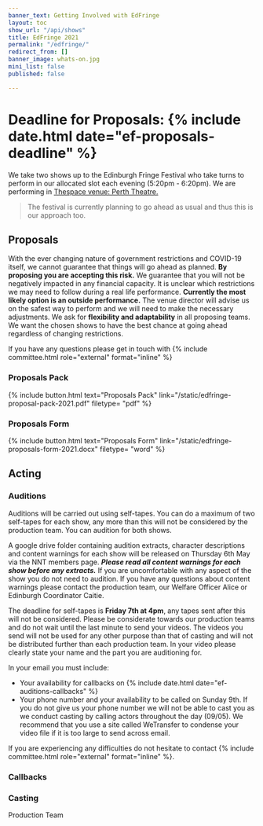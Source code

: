 ```yaml
---
banner_text: Getting Involved with EdFringe
layout: toc
show_url: "/api/shows"
title: EdFringe 2021
permalink: "/edfringe/"
redirect_from: []
banner_image: whats-on.jpg
mini_list: false
published: false

---
```

# Deadline for Proposals: {% include date.html date="ef-proposals-deadline" %}

We take two shows up to the Edinburgh Fringe Festival who take turns to perform in our allocated slot each evening (5:20pm - 6:20pm). We are performing in [Thespace venue: Perth Theatre.](https://www.thespaceuk.com/venue-specifications/thespace-on-north-bridge-perth/ "TheSpace venue: Perth Theatre")

> The festival is currently planning to go ahead as usual and thus this is our approach too.

## Proposals

With the ever changing nature of government restrictions and COVID-19 itself, we cannot guarantee that things will go ahead as planned. **By proposing you are accepting this risk.** We guarantee that you will not be negatively impacted in any financial capacity. It is unclear which restrictions we may need to follow during a real life performance. **Currently the most likely option is an outside performance.** The venue director will advise us on the safest way to perform and we will need to make the necessary adjustments. We ask for **flexibility and adaptability** in all proposing teams. We want the chosen shows to have the best chance at going ahead regardless of changing restrictions.

If you have any questions please get in touch with {% include committee.html role="external" format="inline" %}

### Proposals Pack

{% include button.html text="Proposals Pack" link="/static/edfringe-proposal-pack-2021.pdf" filetype= "pdf" %}

### Proposals Form

{% include button.html text="Proposals Form" link="/static/edfringe-proposals-form-2021.docx" filetype= "word" %}

## Acting

### Auditions

Auditions will be carried out using self-tapes. You can do a maximum of two self-tapes for each show, any more than this will not be considered by the production team. You can audition for both shows.

A google drive folder containing audition extracts, character descriptions and content warnings for each show will be released on Thursday 6th May via the NNT members page. **_Please read all content warnings for each show before any extracts._** If you are uncomfortable with any aspect of the show you do not need to audition. If you have any questions about content warnings please contact the production team, our Welfare Officer Alice or Edinburgh Coordinator Caitie.

The deadline for self-tapes is **Friday 7th at 4pm**, any tapes sent after this will not be considered. Please be considerate towards our production teams and do not wait until the last minute to send your videos. The videos you send will not be used for any other purpose than that of casting and will not be distributed further than each production team. In your video please clearly state your name and the part you are auditioning for.

In your email you must include:

* Your availability for callbacks on {% include date.html date="ef-auditions-callbacks" %}
* Your phone number and your availability to be called on Sunday 9th. If you do not give us your phone number we will not be able to cast you as we conduct casting by calling actors throughout the day (09/05). We recommend that you use a site called WeTransfer to condense your video file if it is too large to send across email.

If you are experiencing any difficulties do not hesitate to contact {% include committee.html role="external" format="inline" %}.

### Callbacks

### Casting

Production Team